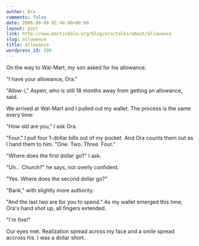 ```yaml
---
author: Ora
comments: false
date: 2006-08-08 01:48:00+00:00
layout: post
link: http://www.martindale.org/blog/ora/talks/about/allowance
slug: allowance
title: Allowance
wordpress_id: 209
---
```


On the way to Wal-Mart, my son asked for his allowance.  
  
"I have your allowance, Ora."  
  
"Allow-i," Aspen, who is still 18 months away from getting an allowance, said.  
  
We arrived at Wal-Mart and I pulled out my wallet. The process is the same every time:  
  
"How old are you," I ask Ora.  
  
"Four." I pull four 1-dollar bills out of my pocket. And Ora counts them out as I hand them to him. "One. Two. Three. Four."  
  
"Where does the first dollar go?" I ask.  
  
"Uh... Church?" he says, not overly confident.  
  
"Yes. Where does the second dollar go?"  
  
"Bank," with slightly more authority.  
  
"And the last two are for you to spend." As my wallet emerged this time, Ora's hand shot up, all fingers extended.  
  
"I'm five!"  
  
Our eyes met. Realization spread across my face and a smile spread accross his. I was a dollar short.
